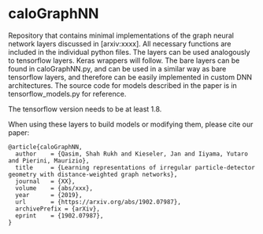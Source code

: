 # caloGraphNN

Repository that contains minimal implementations of the graph neural network layers discussed in [arxiv:xxxx].
All necessary functions are included in the individual python files. The layers can be used analogously to tensorflow layers. 
Keras wrappers will follow.
The bare layers can be found in caloGraphNN.py, and can be used in a similar way as bare tensorflow layers, and therefore can be easily implemented in custom DNN architectures.
The source code for models described in the paper is in tensorflow_models.py for reference.

The tensorflow version needs to be at least 1.8.

When using these layers to build models or modifying them, please cite our paper:

```
@article{caloGraphNN,
  author    = {Qasim, Shah Rukh and Kieseler, Jan and Iiyama, Yutaro and Pierini, Maurizio},
  title     = {Learning representations of irregular particle-detector geometry with distance-weighted graph networks},
  journal   = {XX},
  volume    = {abs/xxx},
  year      = {2019},
  url       = {https://arxiv.org/abs/1902.07987},
  archivePrefix = {arXiv},
  eprint    = {1902.07987},
}
```
